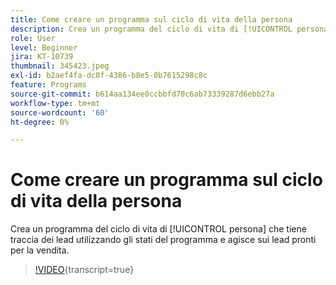```yaml
---
title: Come creare un programma sul ciclo di vita della persona
description: Crea un programma del ciclo di vita di [!UICONTROL persona] che tiene traccia dei lead utilizzando gli stati del programma e agisce sui lead pronti per la vendita.
role: User
level: Beginner
jira: KT-10739
thumbnail: 345423.jpeg
exl-id: b2aef4fa-dc8f-4386-b8e5-0b7615298c8c
feature: Programs
source-git-commit: b614aa134ee0ccbbfd70c6ab73339287d6ebb27a
workflow-type: tm+mt
source-wordcount: '60'
ht-degree: 0%

---
```


# Come creare un programma sul ciclo di vita della persona

Crea un programma del ciclo di vita di [!UICONTROL persona] che tiene traccia dei lead utilizzando gli stati del programma e agisce sui lead pronti per la vendita.

>[!VIDEO](https://video.tv.adobe.com/v/3412250/?quality=12&learn=on&captions=ita){transcript=true}
